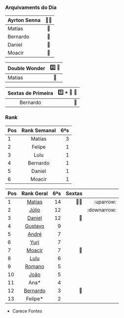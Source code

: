 ### Arquivaments do Dia
| Ayrton Senna | :man_playing_water_polo:|
|:--|:--------:     |
|  Matias    | :medal_sports: |
|  Bernardo  | :medal_sports:|
|  Daniel    |:medal_sports:  |
|  Moacir    |  :medal_sports:||

| Double Wonder | :two: :gun: |
|:--|:--------:     |
|  Matias| :medal_sports:|

| Sextas de Primeira     |:one: + :anger: :gun:   |  
|:--------:|---:|                            
| Bernardo|:medal_sports:| 

### Rank
|Pos| Rank Semanal |6ªs |  
|:--|:--------:    |---:| 
| 1 | Matias| 3 |
| 2 | Felipe| 1 |
| 3 | Lulu  | 1 |
| 4 | Bernardo  | 1 |
| 5 | Daniel  | 1 |
| 6 | Moacir  | 1 |

|Pos| Rank Geral      |6ªs    | Sextas ||
|:--|:--------: |---:| ---:|---:|
| 1 | [Matias](https://www.linkedin.com/in/deandreamatias/)                         | 14 |:basketball::basketball:|:uparrow:|
| 2 | [Júlio](https://www.linkedin.com/in/juliolpiva/)                              | 12 ||:downarrow:|
| 3 | [Daniel](https://www.linkedin.com/in/mrdanielfsch/)                           | 12 |:basketball:||
| 4 | [Gustavo](https://www.linkedin.com/in/gustavo-deitos-bernardini-370264145/)   | 9 |||
| 5 | [André](https://github.com/Milack27)                                          | 7 || |
| 6 | [Yuri](https://www.linkedin.com/in/yuri-juppa-3285bb124/)                     | 7 |||
| 7 | [Moacir](https://www.linkedin.com/in/moacirosa/)                              | 7 |:basketball:||
| 8 | [Lulu](https://www.linkedin.com/in/luis-felipe-90666758)                      | 6 |||
| 9| [Romano](https://www.linkedin.com/in/romanosw/)                                | 5 || | 
| 10| [João](https://www.linkedin.com/in/jo%C3%A3o-pedro-dos-reis-8923b0a9/)        | 5 |||
| 11 | Ana*                                                                         | 4 |||
| 12| [Bernardo](https://www.linkedin.com/in/bhpmurta/)                             | 3 |:basketball:||
| 13| Felipe*                                                                       | 2 ||||
 * Carece Fontes


